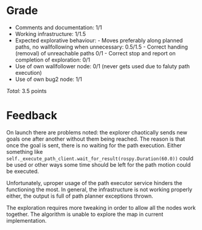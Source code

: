Grade
=====

* Comments and documentation: 1/1
* Working infrastructure: 1/1.5
* Expected explorative behaviour:
      - Moves preferably along planned paths, no wallfollowing when unnecessary: 0.5/1.5
      - Correct handing (removal) of unreachable paths 0/1
      - Correct stop and report on completion of exploration: 0/1
* Use of own wallfollower node: 0/1 (never gets used due to faluty path execution)
* Use of own bug2 node: 1/1

_Total:_ 3.5 points

Feedback
========


On launch there are problems noted: the explorer chaotically sends new goals one after another without them being reached. The reason is that once the goal is sent, there is no waiting for the path execution. Either something like ```self._execute_path_client.wait_for_result(rospy.Duration(60.0))``` could be used or other ways some time should be left for the path motion could be executed. 

Unfortunately, uproper usage of the path executor service hinders the functioning the most. In general, the infrastructure is not working properly either, the output is full of path planner exceptions thrown.

The exploration requires more tweaking in order to allow all the nodes work together. The algorithm is unable to explore the map in current implementation.